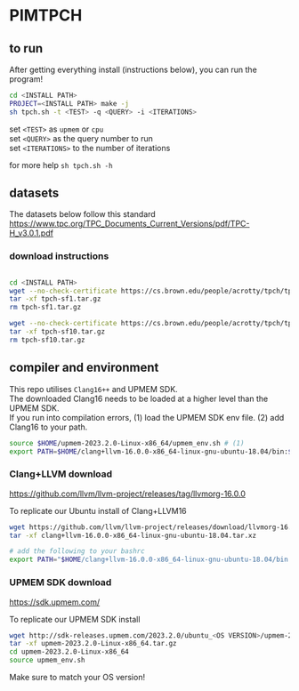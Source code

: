# PIMTPCH

## to run

After getting everything install (instructions below), you can run the program!
```bash
cd <INSTALL PATH>
PROJECT=<INSTALL PATH> make -j
sh tpch.sh -t <TEST> -q <QUERY> -i <ITERATIONS>
```

set ```<TEST>``` as ```upmem``` or ```cpu``` <br> 
set ```<QUERY>``` as the query number to run  <br>
set ```<ITERATIONS>``` to the number of iterations <br>


for more help ```sh tpch.sh -h```

## datasets
The datasets below follow this standard
https://www.tpc.org/TPC_Documents_Current_Versions/pdf/TPC-H_v3.0.1.pdf

### download instructions
```bash

cd <INSTALL PATH>
wget --no-check-certificate https://cs.brown.edu/people/acrotty/tpch/tpch-sf1.tar.gz
tar -xf tpch-sf1.tar.gz 
rm tpch-sf1.tar.gz 

wget --no-check-certificate https://cs.brown.edu/people/acrotty/tpch/tpch-sf10.tar.gz
tar -xf tpch-sf10.tar.gz
rm tpch-sf10.tar.gz

```

## compiler and environment
This repo utilises ```Clang16++``` and UPMEM SDK. <br>
The downloaded Clang16 needs to be loaded at a higher level than the UPMEM SDK. <br>
If you run into compilation errors, (1) load the UPMEM SDK env file. (2) add Clang16 to your path. <br>
```bash
source $HOME/upmem-2023.2.0-Linux-x86_64/upmem_env.sh # (1)
export PATH=$HOME/clang+llvm-16.0.0-x86_64-linux-gnu-ubuntu-18.04/bin:$PATH # (2)
```

### Clang+LLVM download

https://github.com/llvm/llvm-project/releases/tag/llvmorg-16.0.0

To replicate our Ubuntu install of Clang+LLVM16
```bash
wget https://github.com/llvm/llvm-project/releases/download/llvmorg-16.0.0/clang+llvm-16.0.0-x86_64-linux-gnu-ubuntu-18.04.tar.xz
tar -xf clang+llvm-16.0.0-x86_64-linux-gnu-ubuntu-18.04.tar.xz 

# add the following to your bashrc
export PATH="$HOME/clang+llvm-16.0.0-x86_64-linux-gnu-ubuntu-18.04/bin:$PATH"
```


### UPMEM SDK download

https://sdk.upmem.com/ <br>

To replicate our UPMEM SDK install
```bash
wget http://sdk-releases.upmem.com/2023.2.0/ubuntu_<OS VERSION>/upmem-2023.2.0-Linux-x86_64.tar.gz
tar -xf upmem-2023.2.0-Linux-x86_64.tar.gz 
cd upmem-2023.2.0-Linux-x86_64
source upmem_env.sh
```
Make sure to match your OS version! <br>


